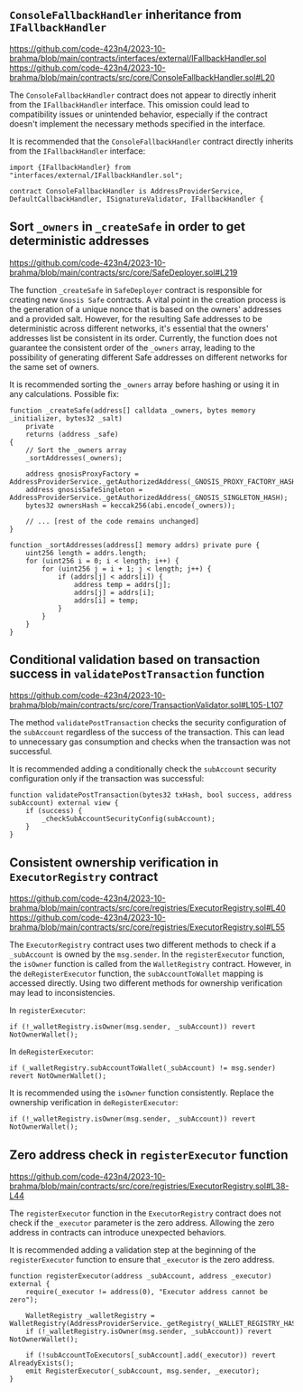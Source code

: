 ## `ConsoleFallbackHandler` inheritance from `IFallbackHandler`

https://github.com/code-423n4/2023-10-brahma/blob/main/contracts/interfaces/external/IFallbackHandler.sol
https://github.com/code-423n4/2023-10-brahma/blob/main/contracts/src/core/ConsoleFallbackHandler.sol#L20

The `ConsoleFallbackHandler` contract does not appear to directly inherit from the `IFallbackHandler` interface. This omission could lead to compatibility issues or unintended behavior, especially if the contract doesn't implement the necessary methods specified in the interface.

It is recommended that the `ConsoleFallbackHandler` contract directly inherits from the `IFallbackHandler` interface:

```solidity
import {IFallbackHandler} from "interfaces/external/IFallbackHandler.sol";

contract ConsoleFallbackHandler is AddressProviderService, DefaultCallbackHandler, ISignatureValidator, IFallbackHandler { 
```

## Sort `_owners` in `_createSafe` in order to get deterministic addresses

https://github.com/code-423n4/2023-10-brahma/blob/main/contracts/src/core/SafeDeployer.sol#L219

The function `_createSafe` in `SafeDeployer` contract is responsible for creating new `Gnosis Safe` contracts. A vital point in the creation process is the generation of a unique nonce that is based on the owners' addresses and a provided salt. However, for the resulting Safe addresses to be deterministic across different networks, it's essential that the owners' addresses list be consistent in its order. Currently, the function does not guarantee the consistent order of the `_owners` array, leading to the possibility of generating different Safe addresses on different networks for the same set of owners.

It is recommended sorting the `_owners` array before hashing or using it in any calculations. Possible fix:

```solidity
function _createSafe(address[] calldata _owners, bytes memory _initializer, bytes32 _salt)
    private
    returns (address _safe)
{
    // Sort the _owners array
    _sortAddresses(_owners);

    address gnosisProxyFactory = AddressProviderService._getAuthorizedAddress(_GNOSIS_PROXY_FACTORY_HASH);
    address gnosisSafeSingleton = AddressProviderService._getAuthorizedAddress(_GNOSIS_SINGLETON_HASH);
    bytes32 ownersHash = keccak256(abi.encode(_owners));

    // ... [rest of the code remains unchanged]
}

function _sortAddresses(address[] memory addrs) private pure {
    uint256 length = addrs.length;
    for (uint256 i = 0; i < length; i++) {
        for (uint256 j = i + 1; j < length; j++) {
            if (addrs[j] < addrs[i]) {
                address temp = addrs[j];
                addrs[j] = addrs[i];
                addrs[i] = temp;
            }
        }
    }
}
```

## Conditional validation based on transaction success in `validatePostTransaction` function

https://github.com/code-423n4/2023-10-brahma/blob/main/contracts/src/core/TransactionValidator.sol#L105-L107

The method `validatePostTransaction` checks the security configuration of the `subAccount` regardless of the success of the transaction. This can lead to unnecessary gas consumption and checks when the transaction was not successful.

It is recommended adding a conditionally check the `subAccount` security configuration only if the transaction was successful:

```solidity
function validatePostTransaction(bytes32 txHash, bool success, address subAccount) external view {
    if (success) {
        _checkSubAccountSecurityConfig(subAccount);
    }
}
```

## Consistent ownership verification in `ExecutorRegistry` contract

https://github.com/code-423n4/2023-10-brahma/blob/main/contracts/src/core/registries/ExecutorRegistry.sol#L40
https://github.com/code-423n4/2023-10-brahma/blob/main/contracts/src/core/registries/ExecutorRegistry.sol#L55

The `ExecutorRegistry` contract uses two different methods to check if a `_subAccount` is owned by the `msg.sender`. In the `registerExecutor` function, the `isOwner` function is called from the `WalletRegistry` contract. However, in the `deRegisterExecutor` function, the `subAccountToWallet` mapping is accessed directly. Using two different methods for ownership verification may lead to inconsistencies.

In `registerExecutor`:
```solidity
if (!_walletRegistry.isOwner(msg.sender, _subAccount)) revert NotOwnerWallet();
```

In `deRegisterExecutor`:
```solidity
if (_walletRegistry.subAccountToWallet(_subAccount) != msg.sender) revert NotOwnerWallet();
```

It is recommended using the `isOwner` function consistently. Replace the ownership verification in `deRegisterExecutor`:
```solidity
if (!_walletRegistry.isOwner(msg.sender, _subAccount)) revert NotOwnerWallet();
```

## Zero address check in `registerExecutor` function

https://github.com/code-423n4/2023-10-brahma/blob/main/contracts/src/core/registries/ExecutorRegistry.sol#L38-L44

The `registerExecutor` function in the `ExecutorRegistry` contract does not check if the `_executor` parameter is the zero address. Allowing the zero address in contracts can introduce unexpected behaviors.

It is recommended adding a validation step at the beginning of the `registerExecutor` function to ensure that `_executor` is the zero address. 
```solidity
function registerExecutor(address _subAccount, address _executor) external {
    require(_executor != address(0), "Executor address cannot be zero");

    WalletRegistry _walletRegistry = WalletRegistry(AddressProviderService._getRegistry(_WALLET_REGISTRY_HASH));
    if (!_walletRegistry.isOwner(msg.sender, _subAccount)) revert NotOwnerWallet();

    if (!subAccountToExecutors[_subAccount].add(_executor)) revert AlreadyExists(); 
    emit RegisterExecutor(_subAccount, msg.sender, _executor);
}

```